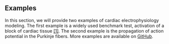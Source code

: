 ## Examples ##

In this section, we will provide two examples of cardiac electrophysiology modeling. The first example is a widely used benchmark test, activation of a block of cardiac tissue <a href="#ref-1">[1]</a>. The second example is the propagation of action potential in the Purkinje fibers. More examples are available on <a href="https://github.com/SimVascular/svFSI-Tests/tree/master/08-cep">GitHub</a>.

